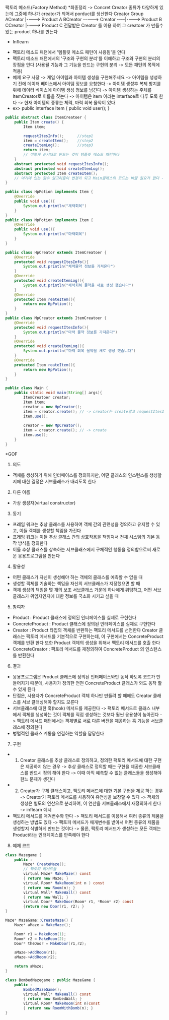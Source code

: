 팩토리 메소드(Factory Method)
*최종정리
-> Concret Creator 종류가 다양하게 있는데 그중에 하나가 creator가 되어서 porduct를 생산한다
    Creator Group                      
      ACreator                          |----> Product A
      BCreator     ----->  Creator  ----|----> Product B          
      CCreator                          |----> Product C
                          전달받은 Creator 를 이용 하여 그 creatoer 가 만들수 있는 product 하나를 만든다

* Inflearn
- 팩토리 메소드 패턴에서 '템플릿 메소드 패턴이 사용됨'을 안다
- 팩토리 메소드 패턴에서의 '구조와 구현의 분리'를 이해하고 구조와 구현의 분리의 장점을 안다
  (사용될 기능과 그 기능을 만드는 구현의 분리 -> 모든 패턴의 목적에 적용)
- 예제 요구 사장
    -> 게임 아이템과 아이템 생성을 구현해주세요
    -> 아이템을 생성하기 전에 데이터 베이스에서 아이템 정보를 요청한다
    -> 아이템 생성후 복제 방지를 위해 데이터 베이스에 아이템 생성 정보를 남긴다
    -> 아이템 생성하는 주체를 ItemCreator로 이름을 짓는다
    -> 아이템은 item 이라는 interface로 다루 도록 한다
    -> 현재 아이템의 종류는 체력, 마력 회복 물약이 있다
- ex>
public interface Item {
    public void user();
}
```java
public abstract class ItemCreatoer {
    public Item create() {
        Item item;

        requestItesInfo();      //step1
        item = createItem();    //step2
        createItemLog();        //step3
        return item;
        // 이렇게 순서대로 만드는 것이 템플릿 메소드 패턴이다
    }
    abstract protected void requestItesInfo();
    abstract protected void createItemLog();
    abstract protected Item createItem();
    // 여기에 있는 함수 알고리즘이 변경이 되고 Main클래스의 코드는 바꿀 필요가 없다 -> 기능과 구현의 분리
}

public class HpPotion implements Item {
    @Override
    public void use(){
        System.out.println("체력회복")
    }
}
public class MpPotion implements Item {
    @Override
    public void use(){
        System.out.println("마력회복")
    }
}

public class HpCreator extends ItemCreatoer {
    @Override
    protected void requestItesInfo(){
        System.out.println("체력물약 정보를 가져온다")
    }
    @Override
    protected void createItemLog(){
        System.out.println("체력회복 물약을 새로 생성 했습니다")
    } 
    @Override
    protected Item reateItem(){
        return new HpPotion();
    }
}
public class MpCreator extends ItemCreatoer {
    @Override
    protected void requestItesInfo(){
        System.out.println("마력 물약 정보를 가져온다")
    }
    @Override
    protected void createItemLog(){
        System.out.println("마력 회복 물약을 새로 생성 했습니다")
    } 
    @Override
    protected Item reateItem(){
        return new HpPotion();
    }
}

public class Main {
    public static void main(String[] args){
        ItemCreatoer creator;
        Item item;
        creator = new HpCreator();
        item = creator.create(); // -> creator는 create말고 requestItesInfo, createItemLog 접근을 막는다
        item.use();
        
        creator = new MpCreator();
        item = creator.create(); // -> create
        item.use();
    }
}
```
*GOF
1. 의도 
- 객체를 생성하기 위해 인터페이스를 정의하지만, 어떤 클래스의 인스턴스를 생성할지에 대한 결정은 서브클래스가 내리도록 한다

2. 다른 이름
- 가상 생성자(virtual constructor)

3. 동기
- 프레임 워크는 추상 클래스를 사용하여 객체 간의 관련성을 정의하고 유지할 수 있고, 이들 객체를 생성할 책임을 가진다
- 프레임 워크는 이들 추상 클래스 간의 상호작용을 책임져서 전체 시스템의 기본 동작 방식을 정의한다
- 이들 추상 클래스를 상속하는 서브클래스에서 구체적인 행동을 정의함으로써 새로운 응용프로그램을 만든다

4. 활용성
- 어떤 클래스가 자신이 생성해야 하는 객체의 클래스를 예측할 수 없을 때
- 생성할 객체를 기술하는 책임을 자신의 서브클래스가 지정했으면 할 때
- 객체 생성의 책임을 몇 개의 보조 서브클래스 가운데 하나에게 위임하고, 어떤 서브 클래스가 위임자인지에 대한 정보를 국소화 시키고 싶을 때

5. 참여자
- Product : Product 클래스에 정의된 인터페이스를 실제로 구현한다
- ConcreteProduct : Product 클래스에 정의된 인터페이스를 실제로 구현한다
- Creator : Product 타입의 객체를 반환하는 팩토리 메서드를 선언한다
            Creator 클래스는 팩토리 메서드를 기본적으로 구현하는데, 이 구현에서는 ConcreteProduct객체를 반환 한다
            또한 Product 객체의 생성을 위해서 팩토리 메서드를 호출 한다
- ConcreteCreator : 팩토리 메서드를 재정의하여 ConcreteProduct 의 인스턴스를 반환한다

6. 결과
- 응용프로그램은 Product 클래스에 정의된 인터페이스와만 동작 하도록 코드가 만들어지기 때문에, 
  사용자가 정의한 언떤 ConcreteProduct 클래스가 와도 동작 할수 있게 된다
- 단점은, 사용자가 ConcreteProduct 객체 하나만 만들려 할 때에도 Creator 클래스를 서브 클래싱해야 할지도 모른다
- 서브클래스에 대한 훅(hook) 메서드를 제공한다
    -> 팩토리 메서드로 클래스 내부에서 객체를 생성하는 것이 객체를 직접 생성하는 것보다 훨씬 응용성이 높아진다
    -> 팩토리 메서드 패턴에서는 객체별로 서로 다른 버전을 제공하는 훅 기능을 서브클래스에 정의한다
- 병렬적인 클래스 계통을 연결하는 역할을 담당한다

7. 구현
- 1. Creator 클래스를 추상 클래스로 정의하고, 정의한 팩토리 메서드에 대한 구현은 제공하지 않는 경우
    -> 추상 클래스로 정의할 때는 구현을 제공한 서브클래스를 반드시 정의 해야 한다
    -> 이때 아직 예측할 수 없는 클래스들을 생성해야 한느 문제가 생긴다
- 2. Creator가 구체 클래스이고, 팩토리 메서드에 대한 기본 구현을 제공 하는 경우
    -> Creator가 팩토리 메서드를 사용하여 유연성을 보장할 수 있다
    -> 객체의 생성은 별도의 연산으로 분리하여, 이 연산을 서브클래스에서 재정의하게 한다 -> inflearn 예시
- 팩토리 메서드를 매겨변수화 한다
    -> 팩토리 메서드를 이용해서 여러 종류의 제품을 생성하는 방법도 있다
    -> 팩토피 메서드가 매개변수를 받아서 어떤 종류의 제품을 생성할지 식별하게 만드는 것이다
    -> 물론, 팩토리 메서드가 생성하는 모든 객체는 Product라는 인터페이스를 만족해야 한다

8. 예제 코드
```java
class Mazegame {
    public :
        Maze* CreateMaze();
        // 팩토리 메서드들
        virtual Maze* MakeMaze() const
        { return new Maze; }
        virtual Room* MakeRoom(int n ) const
        { return new Room(n); }
        virtual Wall* MakeWall() const
        { return new Wall; }
        virtual Door* MakeDoor(Room* r1, *Room* r2) const
        {return new Door(r1, r2); }
}

Maze* MazeGame::CreateMaze() {
    Maze* aMaze = MakeMaze();

    Room* r1 = MakeRoom(1);
    Room* r2 = MakeRoom(2);
    Door* theDoor = MakeDoor(r1,r2);

    aMaze->AddRoom(r1);
    aMaze->AddRoom(r2);

    return aMaze;
}

class BombedMazegame : public MazeGame {
    public :
        BombedMazeGame();
        virtual Wall* MakeWall() const
        { return new BombedWall; }
        virtual Room* MakeRoom(int n)const
        { return new RoomWithBomb(n); }
}
```